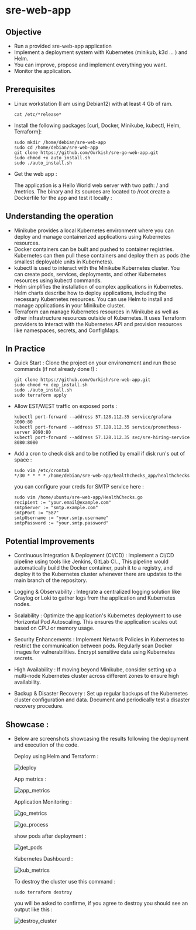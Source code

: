 # sre-web-app

## Objective

- Run a provided sre-web-app application
- Implement a deployment system with Kubernetes (minikub, k3d ... ) and Helm.
- You can improve, propose and implement everything you want.
- Monitor the application.

## Prerequisites

- Linux workstation (I am using Debian12) with at least 4 Gb of ram.
  `````
  cat /etc/*release*
  `````
- Install the following packages [curl, Docker, Minikube, kubectl, Helm, Terraform]:
  `````
  sudo mkdir /home/debian/sre-web-app
  sudo cd /home/debian/sre-web-app
  git clone https://github.com/Ourkish/sre-go-web-app.git
  sudo chmod +x auto_install.sh
  sudo ./auto_install.sh
  `````
- Get the web app :

  The application is a Hello World web server with two path: / and /metrics.
  The binary and its sources are located to /root
  create a Dockerfile for the app and test it locally :
  
## Understanding the operation

- Minikube provides a local Kubernetes environment where you can deploy and manage containerized applications using Kubernetes resources.
- Docker containers can be built and pushed to container registries. Kubernetes can then pull these containers and deploy them as pods (the smallest deployable units in Kubernetes).
- kubectl is used to interact with the Minikube Kubernetes cluster. You can create pods, services, deployments, and other Kubernetes resources using kubectl commands.
- Helm simplifies the installation of complex applications in Kubernetes. Helm charts describe how to deploy applications, including the necessary Kubernetes resources. You can use Helm to install and manage applications in your Minikube cluster.
- Terraform can manage Kubernetes resources in Minikube as well as other infrastructure resources outside of Kubernetes. It uses Terraform providers to interact with the Kubernetes API and provision resources like namespaces, secrets, and ConfigMaps.

## In Practice

- Quick Start :
  Clone the project on your environement and run those commands (if not already done !) :
  `````
  git clone https://github.com/Ourkish/sre-web-app.git
  sudo chmod +x dep_install.sh
  sudo ./auto_install.sh
  sudo terraform apply
  `````
  
- Allow EST/WEST traffic on exposed ports :
  `````
  kubectl port-forward --address 57.128.112.35 service/grafana 3000:80
  kubectl port-forward --address 57.128.112.35 service/prometheus-server 9090:80
  kubectl port-forward --address 57.128.112.35 svc/sre-hiring-service 8080:8080
  `````

- Add a cron to check disk and to be notified by email if disk run's out of space :
  `````
  sudo vim /etc/crontab
  */30 * * * * /home/debian/sre-web-app/healthchecks_app/healthchecks
  `````

  you can configure your creds for SMTP service here :
  `````
  sudo vim /home/ubuntu/sre-web-app/HealthChecks.go
  recipient := "your.email@example.com"
  smtpServer := "smtp.example.com"
  smtpPort := "587"
  smtpUsername := "your.smtp.username"
  smtpPassword := "your.smtp.password"
  `````
## Potential Improvements

- Continuous Integration & Deployment (CI/CD) :
Implement a CI/CD pipeline using tools like Jenkins, GitLab CI.., This pipeline would automatically build the Docker container, push it to a registry, and deploy it to the Kubernetes cluster whenever 
there are updates to the main branch of the repository.

- Logging & Observability :
Integrate a centralized logging solution like Graylog or Loki to gather logs from the application and Kubernetes nodes.

- Scalability :
Optimize the application's Kubernetes deployment to use Horizontal Pod Autoscaling. This ensures the application scales out based on CPU or memory usage.

- Security Enhancements :
Implement Network Policies in Kubernetes to restrict the communication between pods.
Regularly scan Docker images for vulnerabilities.
Encrypt sensitive data using Kubernetes secrets.

- High Availability :
If moving beyond Minikube, consider setting up a multi-node Kubernetes cluster across different zones to ensure high availability.

- Backup & Disaster Recovery :
Set up regular backups of the Kubernetes cluster configuration and data. 
Document and periodically test a disaster recovery procedure.

## Showcase :

- Below are screenshots showcasing the results following the deployment and execution of the code.

  Deploy using Helm and Terraform :

  ![deploy](https://github.com/Ourkish/sre-web-app/assets/67292535/9b5cdf6d-1465-459c-8f42-d3e8b31b8ec5)

  App metrics :

  ![app_metrics](https://github.com/Ourkish/sre-web-app/assets/67292535/ba6dde2c-e924-48a6-806b-4a532617b31b)

  Application Monitoring :
  
  ![go_metrics](https://github.com/Ourkish/sre-web-app/assets/67292535/0ccf2924-62ec-4f6f-be02-bb7065244781)

  ![go_process](https://github.com/Ourkish/sre-web-app/assets/67292535/abeb9b48-7b5f-4813-b773-f76ae5ca802a)

  show pods after deployment :
  
  ![get_pods](https://github.com/Ourkish/sre-web-app/assets/67292535/88317871-704f-423e-aad2-044a46898682)

  Kubernetes Dashboard :
  
  ![kub_metrics](https://github.com/Ourkish/sre-web-app/assets/67292535/d1a7a269-31da-43b4-816f-187bec36391b)

  To destroy the cluster use this command :
  `````
  sudo terraform destroy
  `````
  you will be asked to confirme, if you agree to destroy you should see an output like this :
  
  ![destroy_cluster](https://github.com/Ourkish/sre-web-app/assets/67292535/f59a86f6-ebb8-4583-b93a-82ba823591c6)
